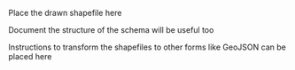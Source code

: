 Place the drawn shapefile here

Document the structure of the schema will be useful too

Instructions to transform the shapefiles to other forms like GeoJSON can be placed here
